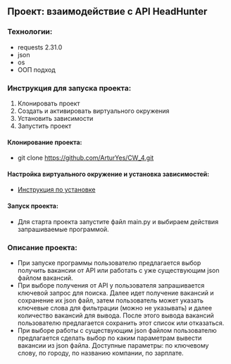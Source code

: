 ## Проект: взаимодействие с API HeadHunter

### Технологии:

- requests 2.31.0
- json
- os
- ООП подход

### Инструкция для запуска проекта:

1. Клонировать проект
2. Создать и активировать виртуального окружения
3. Установить зависимости
4. Запустить проект

#### Клонирование проекта:

- git clone https://github.com/ArturYes/CW_4.git

#### Настройка виртуального окружение и установка зависимостей:

- [Инструкция по установке](https://sky.pro/media/kak-sozdat-virtualnoe-okruzhenie-python/)

#### Запуск проекта:

- Для старта проекта запустите файл main.py и выбираем действия запрашиваемые программой.

### Описание проекта:

- При запуске программы пользователю предлагается выбор получить вакансии от API или
  работать с уже существующим json файлом вакансий.
- При выборе получения от API у пользователя запрашивается ключевой запрос для поиска.
  Далее идет получение вакансий и сохранение их json файл,
  затем пользователь может указать ключевые слова для фильтрации (можно не указывать) и
  далее количество вакансий для вывода. После этого вывода вакансий пользователю предлагается
  сохранить этот список или отказаться.
- При выборе работы с существующим json файлом пользователю предлагается сделать выбор
  по каким параметрам вывести вакансии из json файла.
  Доступные параметры: по ключевому слову, по городу, по названию компании, по зарплате.
